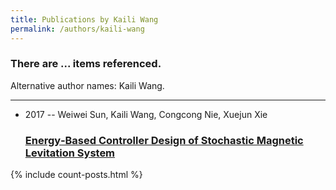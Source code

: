 ```yaml
---
title: Publications by Kaili Wang
permalink: /authors/kaili-wang
---
```


<h3 id="number-posts">There are ... items referenced.</h3>
<p id='info-authors'>Alternative author names: Kaili Wang.</p>
<hr />
<ul class="post-list">
<li><span class='post-meta'>2017 -- Weiwei Sun, Kaili Wang, Congcong Nie, Xuejun Xie</span><h3><a class='post-link' href="{{ site.baseurl }}/energy-based-controller-design-of-stochastic-magnetic-levitation-system">Energy‐Based Controller Design of Stochastic Magnetic Levitation System</a></h3></li>

</ul>
{% include count-posts.html %}
